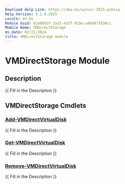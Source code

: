 ```yaml
---
Download Help Link: https://aka.ms/winsvr-2025-pshelp
Help Version: 5.1.0.2025
Locale: en-US
Module Guid: 62a0b63f-2a15-415f-919a-a48e87f830cc
Module Name: VMDirectStorage
ms.date: 02/21/2024
title: VMDirectStorage module
---
```


# VMDirectStorage Module
## Description
{{ Fill in the Description }}

## VMDirectStorage Cmdlets
### [Add-VMDirectVirtualDisk](Add-VMDirectVirtualDisk.md)
{{ Fill in the Description }}

### [Get-VMDirectVirtualDisk](Get-VMDirectVirtualDisk.md)
{{ Fill in the Description }}

### [Remove-VMDirectVirtualDisk](Remove-VMDirectVirtualDisk.md)
{{ Fill in the Description }}

